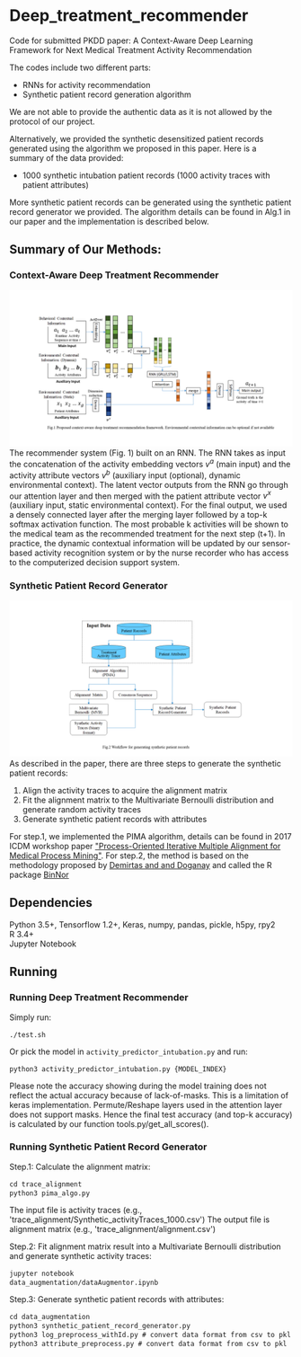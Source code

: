 # Deep_treatment_recommender
Code for submitted PKDD paper: A Context-Aware Deep Learning Framework for Next Medical Treatment Activity Recommendation

The codes include two different parts:
+ RNNs for activity recommendation
+ Synthetic patient record generation algorithm

We are not able to provide the authentic data as it is not allowed by the protocol of our project.

Alternatively, we provided the synthetic desensitized patient records generated using the algorithm we proposed in this paper. Here is a summary of the data provided:
+ 1000 synthetic intubation patient records (1000 activity traces with patient attributes)

More synthetic patient records can be generated using the synthetic patient record generator we provided. The algorithm details can be found in Alg.1 in our paper and the implementation is described below. 

## Summary of Our Methods:
### Context-Aware Deep Treatment Recommender
![alt text](Docs/Fig1.png "Fig.1")
The recommender system (Fig. 1) built on an RNN. The RNN takes as input the concatenation of the activity embedding vectors $v^a$ (main input) and the activity attribute vectors $v^b$ (auxiliary input (optional), dynamic environmental context). The latent vector outputs from the RNN go through our attention layer and then merged with the patient attribute vector $v^x$ (auxiliary input, static environmental context).  For the final output, we used a densely connected layer after the merging layer followed by a top-k softmax activation function. The most probable k activities will be shown to the medical team as the recommended treatment for the next step (t+1). In practice, the dynamic contextual information will be updated by our sensor-based activity recognition system or by the nurse recorder who has access to the computerized decision support system.

### Synthetic Patient Record Generator
![alt text](Docs/Fig2.png "Fig.2")
As described in the paper, there are three steps to generate the synthetic patient records:
1. Align the activity traces to acquire the alignment matrix
2. Fit the alignment matrix to the Multivariate Bernoulli distribution and generate random activity traces
3. Generate synthetic patient records with attributes

For step.1, we implemented the PIMA algorithm, details can be found in 2017 ICDM workshop paper ["Process-Oriented Iterative Multiple Alignment for Medical Process Mining"](https://ieeexplore.ieee.org/document/8215695/). For step.2, the method is based on the methodology proposed by [Demirtas and and Doganay](https://www.ncbi.nlm.nih.gov/pubmed/22251171) and called the R package [BinNor](https://cran.r-project.org/web/packages/BinNor/BinNor.pdf) 

## Dependencies
Python 3.5+, Tensorflow 1.2+, Keras, numpy, pandas, pickle, h5py, rpy2  
R 3.4+  
Jupyter Notebook  

## Running
### Running Deep Treatment Recommender
Simply run:
```
./test.sh
```

Or pick the model in `activity_predictor_intubation.py` and run:
```
python3 activity_predictor_intubation.py {MODEL_INDEX}
```
Please note the accuracy showing during the model training does not reflect the actual accuracy because of lack-of-masks. This is a limitation of keras implementation. Permute/Reshape layers used in the attention layer does not support masks. Hence the final test accuracy (and top-k accuracy) is calculated by our function tools.py/get_all_scores(). 
### Running Synthetic Patient Record Generator
Step.1: Calculate the alignment matrix:
```
cd trace_alignment
python3 pima_algo.py
```
The input file is activity traces (e.g., 'trace_alignment/Synthetic_activityTraces_1000.csv')
The output file is alignment matrix (e.g., 'trace_alignment/alignment.csv')

Step.2: Fit alignment matrix result into a Multivariate Bernoulli distribution and generate synthetic activity traces:
```
jupyter notebook
data_augmentation/dataAugmentor.ipynb
```

Step.3: Generate synthetic patient records with attributes:
```
cd data_augmentation
python3 synthetic_patient_record_generator.py
python3 log_preprocess_withId.py # convert data format from csv to pkl
python3 attribute_preprocess.py # convert data format from csv to pkl
```

